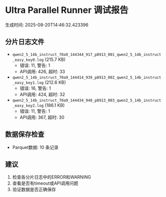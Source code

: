 # Ultra Parallel Runner 调试报告

生成时间: 2025-08-20T14:46:32.423396

## 分片日志文件

- `qwen2_5_14b_instruct_70a9_144344_917_p8913_001_qwen2_5_14b_instruct_easy_key0.log` (215.7 KB)
  - 错误: 11, 警告: 1
  - API调用: 426, 超时: 33
- `qwen2_5_14b_instruct_70a9_144414_939_p8913_002_qwen2_5_14b_instruct_easy_key1.log` (212.6 KB)
  - 错误: 16, 警告: 1
  - API调用: 424, 超时: 32
- `qwen2_5_14b_instruct_70a9_144434_948_p8913_003_qwen2_5_14b_instruct_easy_key2.log` (186.1 KB)
  - 错误: 11, 警告: 1
  - API调用: 367, 超时: 30

## 数据保存检查

- Parquet数据: 10 条记录

## 建议

1. 检查各分片日志中的ERROR和WARNING
2. 查看是否有timeout或API调用问题
3. 验证数据是否正确保存
